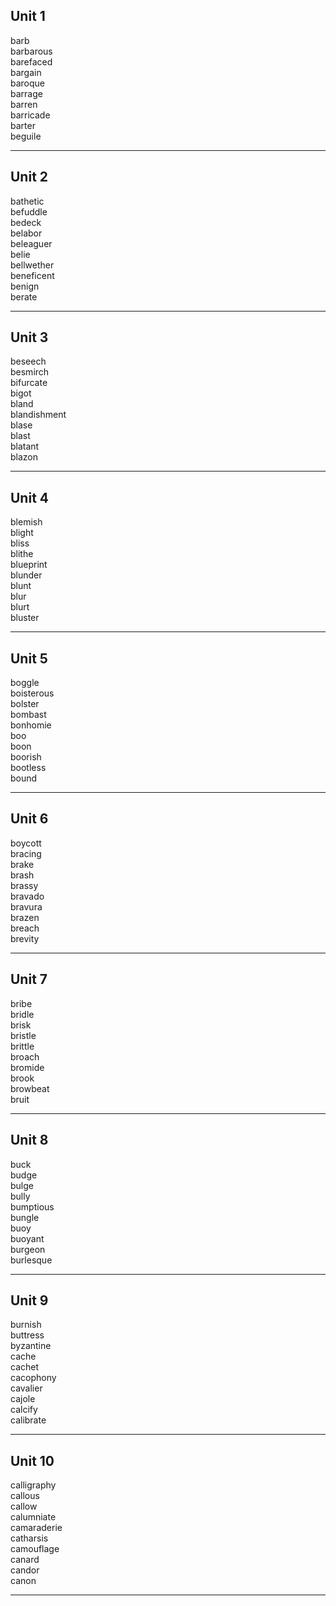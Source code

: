## Unit 1

barb  
barbarous  
barefaced  
bargain  
baroque  
barrage  
barren  
barricade  
barter  
beguile  

-----

## Unit 2

bathetic  
befuddle  
bedeck  
belabor  
beleaguer  
belie  
bellwether  
beneficent  
benign  
berate  

-----

## Unit 3

beseech  
besmirch  
bifurcate  
bigot  
bland  
blandishment  
blase  
blast  
blatant  
blazon  

-----

## Unit 4

blemish  
blight  
bliss  
blithe  
blueprint  
blunder  
blunt  
blur  
blurt  
bluster  

-----

## Unit 5

boggle  
boisterous  
bolster  
bombast  
bonhomie  
boo  
boon  
boorish  
bootless  
bound  

-----

## Unit 6

boycott  
bracing  
brake  
brash  
brassy  
bravado  
bravura  
brazen  
breach  
brevity  

-----

## Unit 7 

bribe  
bridle  
brisk  
bristle  
brittle  
broach  
bromide  
brook  
browbeat  
bruit  

-----

## Unit 8

buck  
budge  
bulge  
bully  
bumptious  
bungle  
buoy  
buoyant  
burgeon  
burlesque  

-----

## Unit 9

burnish  
buttress  
byzantine  
cache  
cachet  
cacophony  
cavalier  
cajole  
calcify  
calibrate  

-----

## Unit 10

calligraphy  
callous  
callow  
calumniate  
camaraderie  
catharsis  
camouflage  
canard  
candor  
canon  

-----